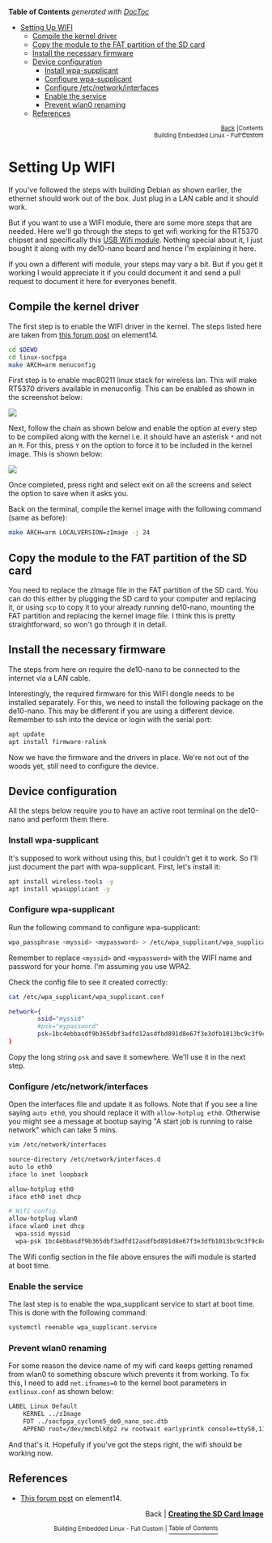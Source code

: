 <!-- START doctoc generated TOC please keep comment here to allow auto update -->
<!-- DON'T EDIT THIS SECTION, INSTEAD RE-RUN doctoc TO UPDATE -->
**Table of Contents**  *generated with [DocToc](https://github.com/thlorenz/doctoc)*

- [Setting Up WIFI](#setting-up-wifi)
  - [Compile the kernel driver](#compile-the-kernel-driver)
  - [Copy the module to the FAT partition of the SD card](#copy-the-module-to-the-fat-partition-of-the-sd-card)
  - [Install the necessary firmware](#install-the-necessary-firmware)
  - [Device configuration](#device-configuration)
    - [Install wpa-supplicant](#install-wpa-supplicant)
    - [Configure wpa-supplicant](#configure-wpa-supplicant)
    - [Configure /etc/network/interfaces](#configure-etcnetworkinterfaces)
    - [Enable the service](#enable-the-service)
    - [Prevent wlan0 renaming](#prevent-wlan0-renaming)
  - [References](#references)

<!-- END doctoc generated TOC please keep comment here to allow auto update -->

<p align="right"><sup><a href="Building-the-SD-Card-image.md">Back</a> |</sup><a href="../README.md#getting-started"><sup>Contents</sup></a>
<br/>
<sup>Building Embedded Linux - Full Custom</sup></p>

# Setting Up WIFI

If you've followed the steps with building Debian as shown earlier, the ethernet should work out of the box. Just plug in a LAN cable and it should work.

But if you want to use a WIFI module, there are some more steps that are needed. Here we'll go through the steps to get wifi working for the RT5370 chipset and specifically this [USB Wifi module](https://www.mouser.sg/ProductDetail/Olimex-Ltd/MOD-WIFI-R5370-ANT?qs=J7x7253A5u4LBh0Sy0UYWQ==). Nothing special about it, I just bought it along with my de10-nano board and hence I'm explaining it here.

If you own a different wifi module, your steps may vary a bit. But if you get it working I would appreciate it if you could document it and send a pull request to document it here for everyones benefit.

## Compile the kernel driver

The first step is to enable the WIFI driver in the kernel. The steps listed here are taken from [this forum post](https://www.element14.com/community/community/designcenter/single-board-computers/riotboard/blog/2015/01/27/setup-mediatek-rt5370-wifi-on-riotboard-ubuntu-platform) on element14.

```bash
cd $DEWD
cd linux-socfpga
make ARCH=arm menuconfig
```

First step is to enable mac80211 linux stack for wireless lan. This will make RT5370 drivers available in menuconfig. This can be enabled as shown in the screenshot below:

![](images/kernel_config_mac80211.png)

Next, follow the chain as shown below and enable the option at every step to be compiled along with the kernel i.e. it should have an asterisk `*` and not an `M`. For this, press `Y` on the option to force it to be included in the kernel image. This is shown below:

![](images/kernel_config_search_rt2800usb_rt5370_enable.png)

Once completed, press right and select exit on all the screens and select the option to save when it asks you.

Back on the terminal, compile the kernel image with the following command (same as before):

```bash
make ARCH=arm LOCALVERSION=zImage -j 24
```

## Copy the module to the FAT partition of the SD card

You need to replace the zImage file in the FAT partition of the SD card. You can do this either by plugging the SD card to your computer and replacing it, or using `scp` to copy it to your already running de10-nano, mounting the FAT partition and replacing the kernel image file. I think this is pretty straightforward, so won't go through it in detail.

## Install the necessary firmware

The steps from here on require the de10-nano to be connected to the internet via a LAN cable.

Interestingly, the required firmware for this WIFI dongle needs to be installed separately. For this, we need to install the following package on the de10-nano. This may be different if you are using a different device. Remember to ssh into the device or login with the serial port:

```bash
apt update
apt install firmware-ralink
```

Now we have the firmware and the drivers in place. We're not out of the woods yet, still need to configure the device.

## Device configuration

All the steps below require you to have an active root terminal on the de10-nano and perform them there.

### Install wpa-supplicant

It's supposed to work without using this, but I couldn't get it to work. So I'll just document the part with wpa-supplicant. First, let's install it:

```bash
apt install wireless-tools -y
apt install wpasupplicant -y
```

### Configure wpa-supplicant

Run the following command to configure wpa-supplicant:

```bash
wpa_passphrase <myssid> <mypassword> > /etc/wpa_supplicant/wpa_supplicant.conf
```

Remember to replace `<myssid>` and `<mypassword>` with the WIFI name and password for your home. I'm assuming you use WPA2.

Check the config file to see it created correctly:

```bash
cat /etc/wpa_supplicant/wpa_supplicant.conf

network={
        ssid="myssid"
        #psk="mypassword"
        psk=1bc4ebbasdf9b365dbf3adfd12asdfbd891d8e67f3e3dfb1013bc9c3f9c8c127
}

```

Copy the long string `psk` and save it somewhere. We'll use it in the next step.

### Configure /etc/network/interfaces

Open the interfaces file and update it as follows. Note that if you see a line saying `auto eth0`, you should replace it with `allow-hotplug eth0`. Otherwise you might see a message at bootup saying "A start job is running to raise network" which can take 5 mins.

```bash
vim /etc/network/interfaces
```

```bash
source-directory /etc/network/interfaces.d
auto lo eth0
iface lo inet loopback

allow-hotplug eth0
iface eth0 inet dhcp

# Wifi config.
allow-hotplug wlan0
iface wlan0 inet dhcp
  wpa-ssid myssid
  wpa-psk 1bc4ebbasdf9b365dbf3adfd12asdfbd891d8e67f3e3dfb1013bc9c3f9c8c127

```

The Wifi config section in the file above ensures the wifi module is started at boot time.

### Enable the service

The last step is to enable the wpa_supplicant service to start at boot time. This is done with the following command:

```bash
systemctl reenable wpa_supplicant.service
```

### Prevent wlan0 renaming

For some reason the device name of my wifi card keeps getting renamed from wlan0 to something obscure which prevents it from working. To fix this, I need to add `net.ifnames=0` to the kernel boot parameters in `extlinux.conf` as shown below:

```bash
LABEL Linux Default
    KERNEL ../zImage
    FDT ../socfpga_cyclone5_de0_nano_soc.dtb
    APPEND root=/dev/mmcblk0p2 rw rootwait earlyprintk console=ttyS0,115200n8 net.ifnames=0
```

And that's it. Hopefully if you've got the steps right, the wifi should be working now.

## References

- [This forum post](https://www.element14.com/community/community/designcenter/single-board-computers/riotboard/blog/2015/01/27/setup-mediatek-rt5370-wifi-on-riotboard-ubuntu-platform) on element14.

<p align="right">Back | <b><a href="Building-the-SD-Card-image.md">Creating the SD Card Image</a></p>
</b><p align="center"><sup>Building Embedded Linux - Full Custom | </sup><a href="../README.md#building-embedded-linux---full-custom"><sup>Table of Contents</sup></a></p>
